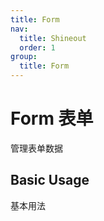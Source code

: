 ```yaml
---
title: Form
nav:
  title: Shineout
  order: 1
group:
  title: Form
---
```


# Form 表单

管理表单数据

## Basic Usage

基本用法

<code src="./__example__/s-001-base.tsx"></code>
